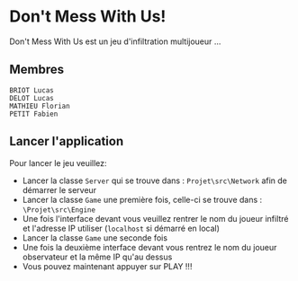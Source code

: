 # Don't Mess With Us!

Don't Mess With Us est un jeu d'infiltration multijoueur ...

## Membres
````
BRIOT Lucas
DELOT Lucas
MATHIEU Florian
PETIT Fabien
````

## Lancer l'application

Pour lancer le jeu veuillez:

 - Lancer la classe `Server` qui se trouve dans : `Projet\src\Network` afin de démarrer le serveur
 - Lancer la classe `Game` une première fois, celle-ci se trouve dans : `\Projet\src\Engine`
 - Une fois l'interface devant vous veuillez rentrer le nom du joueur infiltré et l'adresse IP utiliser (`localhost` si démarré en local)
 - Lancer la classe `Game` une seconde fois
 - Une fois la deuxième interface devant vous rentrez le nom du joueur observateur et la même IP qu'au dessus
 - Vous pouvez maintenant appuyer sur PLAY !!!
